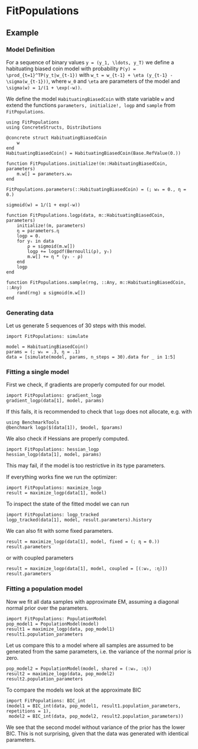# FitPopulations

## Example

### Model Definition

For a sequence of binary values ``y = (y_1, \ldots, y_T)`` we define a habituating biased coin model with probability ``P(y) = \prod_{t=1}^TP(y_t|w_{t-1})`` with ``w_t = w_{t-1} + \eta (y_{t-1} - \sigma(w_{t-1}))``, where ``w_0`` and ``\eta`` are parameters of the model and ``\sigma(w) = 1/(1 + \exp(-w))``.

We define the model `HabituatingBiasedCoin` with state variable `w` and extend the functions `parameters, initialize!, logp` and `sample` from `FitPopulations`.

```@example hbc
using FitPopulations
using ConcreteStructs, Distributions

@concrete struct HabituatingBiasedCoin
    w
end
HabituatingBiasedCoin() = HabituatingBiasedCoin(Base.RefValue(0.))

function FitPopulations.initialize!(m::HabituatingBiasedCoin, parameters)
    m.w[] = parameters.w₀
end

FitPopulations.parameters(::HabituatingBiasedCoin) = (; w₀ = 0., η = 0.)

sigmoid(w) = 1/(1 + exp(-w))

function FitPopulations.logp(data, m::HabituatingBiasedCoin, parameters)
    initialize!(m, parameters)
    η = parameters.η
    logp = 0.
    for yₜ in data
        ρ = sigmoid(m.w[])
        logp += logpdf(Bernoulli(ρ), yₜ)
        m.w[] += η * (yₜ - ρ)
    end
    logp
end

function FitPopulations.sample(rng, ::Any, m::HabituatingBiasedCoin, ::Any)
    rand(rng) ≤ sigmoid(m.w[])
end
```

### Generating data

Let us generate 5 sequences of 30 steps with this model.

```@example hbc
import FitPopulations: simulate

model = HabituatingBiasedCoin()
params = (; w₀ = .3, η = .1)
data = [simulate(model, params, n_steps = 30).data for _ in 1:5]
```

### Fitting a single model

First we check, if gradients are properly computed for our model.

```@example hbc
import FitPopulations: gradient_logp
gradient_logp(data[1], model, params)
```

If this fails, it is recommended to check that `logp` does not allocate, e.g. with
```@example hbc
using BenchmarkTools
@benchmark logp($(data[1]), $model, $params)
```

We also check if Hessians are properly computed.

```@example hbc
import FitPopulations: hessian_logp
hessian_logp(data[1], model, params)
```

This may fail, if the model is too restrictive in its type parameters.

If everything works fine we run the optimizer:

```@example hbc
import FitPopulations: maximize_logp
result = maximize_logp(data[1], model)
```

To inspect the state of the fitted model we can run
```@example hbc
import FitPopulations: logp_tracked
logp_tracked(data[1], model, result.parameters).history
```

We can also fit with some fixed parameters.
```@example hbc
result = maximize_logp(data[1], model, fixed = (; η = 0.))
result.parameters
```
or with coupled parameters
```@example hbc
result = maximize_logp(data[1], model, coupled = [(:w₀, :η)])
result.parameters
```

### Fitting a population model

Now we fit all data samples with approximate EM, assuming a diagonal normal prior over the parameters.

```@example hbc
import FitPopulations: PopulationModel
pop_model1 = PopulationModel(model)
result1 = maximize_logp(data, pop_model1)
result1.population_parameters
```

Let us compare this to a model where all samples are assumed to be generated from the same parameters, i.e. the variance of the normal prior is zero.

```@example hbc
pop_model2 = PopulationModel(model, shared = (:w₀, :η))
result2 = maximize_logp(data, pop_model2)
result2.population_parameters
```

To compare the models we look at the approximate BIC
```@example hbc
import FitPopulations: BIC_int
(model1 = BIC_int(data, pop_model1, result1.population_parameters, repetitions = 1),
 model2 = BIC_int(data, pop_model2, result2.population_parameters))
```
We see that the second model without variance of the prior has the lower BIC. This is not surprising, given that the data was generated with identical parameters.

